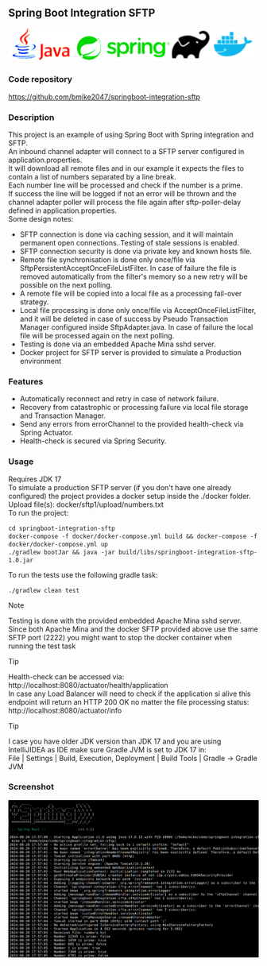 Spring Boot Integration SFTP
--
![](assets/images/logo4.png)
### Code repository
<a href="https://github.com/bmike2047/springboot-integration-sftp">https://github.com/bmike2047/springboot-integration-sftp</a>

### Description
This project is an example of using Spring Boot with Spring integration and SFTP. <br/>
An inbound channel adapter will connect to a SFTP server configured in application.properties.<br/>
It will download all remote files and in our example it expects the files to contain a list of numbers separated by a line break.<br/>
Each number line will be processed and check if the number is a prime.<br/> 
If success the line will be logged if not an error will be thrown and the channel adapter poller will process the file again after sftp-poller-delay defined in application.properties.<br/>
Some design notes:
* SFTP connection is done via caching session, and it will maintain permanent open connections. Testing of stale sessions is enabled.<br/>
* SFTP connection security is done via private key and known hosts file.<br/>
* Remote file synchronisation is done only once/file via SftpPersistentAcceptOnceFileListFilter. In case of failure the file is removed automatically from the filter's memory so a new retry will be possible on the next polling.<br/>
* A remote file will be copied into a local file as a processing fail-over strategy. 
* Local file processing is done only once/file via AcceptOnceFileListFilter, and it will be deleted in case of success by Pseudo Transaction Manager configured inside SftpAdapter.java. In case of failure the local file will be processed again on the next polling.<br/>
* Testing is done via an embedded Apache Mina sshd server.<br/>
* Docker project for SFTP server is provided to simulate a Production environment 

### Features
* Automatically reconnect and retry in case of network failure.<br/>
* Recovery from catastrophic or processing failure via local file storage and Transaction Manager.<br/>
* Send any errors from errorChannel to the provided health-check via Spring Actuator.<br/>
* Health-check is secured via Spring Security.<br/>

### Usage
Requires JDK 17<br/>
To simulate a production SFTP server (if you don't have one already configured) the project provides a docker setup inside the ./docker folder.<br/>
Upload file(s): docker/sftp1/upload/numbers.txt <br/>
To run the project:<br/>
```
cd springboot-integration-sftp
docker-compose -f docker/docker-compose.yml build && docker-compose -f docker/docker-compose.yml up
./gradlew bootJar && java -jar build/libs/springboot-integration-sftp-1.0.jar
```
To run the tests use the following gradle task:<br/>
```
./gradlew clean test
```
> [!Note]
> Testing is done with the provided embedded Apache Mina sshd server.<br/>
> Since both Apache Mina and the docker SFTP provided above use the same SFTP port (2222) you might want to stop the docker container when running the test task<br/>

> [!TIP]
> Health-check can be accessed via: http://localhost:8080/actuator/health/application<br/>
> In case any Load Balancer will need to check if the application si alive this endpoint will return an HTTP 200 OK no matter the file processing status: http://localhost:8080/actuator/info<br/>

> [!TIP]
> I case you have older JDK version than JDK 17 and you are using IntelliJIDEA as IDE make sure Gradle JVM is set to JDK 17 in:<br/>
> File | Settings | Build, Execution, Deployment | Build Tools | Gradle  -> Gradle JVM

### Screenshot
![](assets/images/screenshot1.png)
